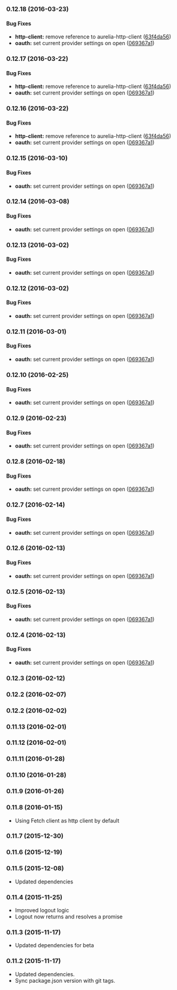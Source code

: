 ### 0.12.18 (2016-03-23)


#### Bug Fixes

* **http-client:** remove reference to aurelia-http-client ([63f4da56](git+https://github.com/paulvanbladel/aurelia-auth.git/commit/63f4da565b723dcac463776b21ac35e8beaafdbf))
* **oauth:** set current provider settings on open ([069367a1](git+https://github.com/paulvanbladel/aurelia-auth.git/commit/069367a1d1f5cb7aa055aca541480a7495bd2495))


### 0.12.17 (2016-03-22)


#### Bug Fixes

* **http-client:** remove reference to aurelia-http-client ([63f4da56](git+https://github.com/paulvanbladel/aurelia-auth.git/commit/63f4da565b723dcac463776b21ac35e8beaafdbf))
* **oauth:** set current provider settings on open ([069367a1](git+https://github.com/paulvanbladel/aurelia-auth.git/commit/069367a1d1f5cb7aa055aca541480a7495bd2495))


### 0.12.16 (2016-03-22)


#### Bug Fixes

* **http-client:** remove reference to aurelia-http-client ([63f4da56](git+https://github.com/paulvanbladel/aurelia-auth.git/commit/63f4da565b723dcac463776b21ac35e8beaafdbf))
* **oauth:** set current provider settings on open ([069367a1](git+https://github.com/paulvanbladel/aurelia-auth.git/commit/069367a1d1f5cb7aa055aca541480a7495bd2495))


### 0.12.15 (2016-03-10)


#### Bug Fixes

* **oauth:** set current provider settings on open ([069367a1](git+https://github.com/paulvanbladel/aurelia-auth.git/commit/069367a1d1f5cb7aa055aca541480a7495bd2495))


### 0.12.14 (2016-03-08)


#### Bug Fixes

* **oauth:** set current provider settings on open ([069367a1](git+https://github.com/paulvanbladel/aurelia-auth.git/commit/069367a1d1f5cb7aa055aca541480a7495bd2495))


### 0.12.13 (2016-03-02)


#### Bug Fixes

* **oauth:** set current provider settings on open ([069367a1](git+https://github.com/paulvanbladel/aurelia-auth.git/commit/069367a1d1f5cb7aa055aca541480a7495bd2495))


### 0.12.12 (2016-03-02)


#### Bug Fixes

* **oauth:** set current provider settings on open ([069367a1](git+https://github.com/paulvanbladel/aurelia-auth.git/commit/069367a1d1f5cb7aa055aca541480a7495bd2495))


### 0.12.11 (2016-03-01)


#### Bug Fixes

* **oauth:** set current provider settings on open ([069367a1](git+https://github.com/paulvanbladel/aurelia-auth.git/commit/069367a1d1f5cb7aa055aca541480a7495bd2495))


### 0.12.10 (2016-02-25)


#### Bug Fixes

* **oauth:** set current provider settings on open ([069367a1](git+https://github.com/paulvanbladel/aurelia-auth.git/commit/069367a1d1f5cb7aa055aca541480a7495bd2495))


### 0.12.9 (2016-02-23)


#### Bug Fixes

* **oauth:** set current provider settings on open ([069367a1](git+https://github.com/paulvanbladel/aurelia-auth.git/commit/069367a1d1f5cb7aa055aca541480a7495bd2495))


### 0.12.8 (2016-02-18)


#### Bug Fixes

* **oauth:** set current provider settings on open ([069367a1](git+https://github.com/paulvanbladel/aurelia-auth.git/commit/069367a1d1f5cb7aa055aca541480a7495bd2495))


### 0.12.7 (2016-02-14)


#### Bug Fixes

* **oauth:** set current provider settings on open ([069367a1](git+https://github.com/paulvanbladel/aurelia-auth.git/commit/069367a1d1f5cb7aa055aca541480a7495bd2495))


### 0.12.6 (2016-02-13)


#### Bug Fixes

* **oauth:** set current provider settings on open ([069367a1](git+https://github.com/paulvanbladel/aurelia-auth.git/commit/069367a1d1f5cb7aa055aca541480a7495bd2495))


### 0.12.5 (2016-02-13)


#### Bug Fixes

* **oauth:** set current provider settings on open ([069367a1](git+https://github.com/paulvanbladel/aurelia-auth.git/commit/069367a1d1f5cb7aa055aca541480a7495bd2495))


### 0.12.4 (2016-02-13)


#### Bug Fixes

* **oauth:** set current provider settings on open ([069367a1](git+https://github.com/paulvanbladel/aurelia-auth.git/commit/069367a1d1f5cb7aa055aca541480a7495bd2495))


### 0.12.3 (2016-02-12)


### 0.12.2 (2016-02-07)


### 0.12.2 (2016-02-02)


### 0.11.13 (2016-02-01)


### 0.11.12 (2016-02-01)


### 0.11.11 (2016-01-28)


### 0.11.10 (2016-01-28)


### 0.11.9 (2016-01-26)


### 0.11.8 (2016-01-15)
* Using Fetch client as http client by default

### 0.11.7 (2015-12-30)


### 0.11.6 (2015-12-19)


### 0.11.5 (2015-12-08)
* Updated dependencies

### 0.11.4 (2015-11-25)
* Improved logout logic
* Logout now returns and resolves a promise

### 0.11.3 (2015-11-17)
* Updated dependencies for beta

### 0.11.2 (2015-11-17)
* Updated dependencies.
* Sync package.json version with git tags.
